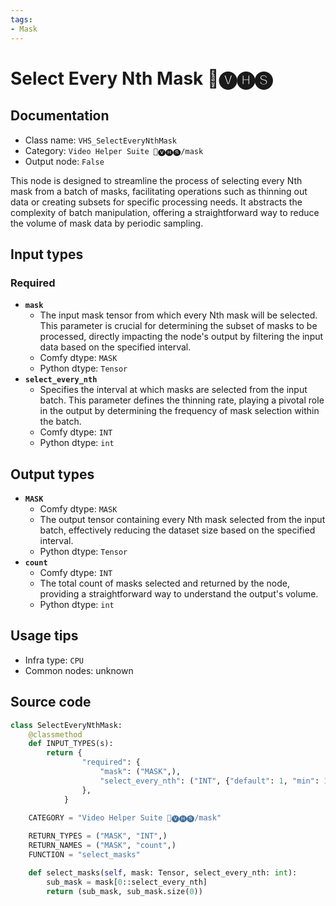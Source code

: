 ```yaml
---
tags:
- Mask
---
```


# Select Every Nth Mask 🎥🅥🅗🅢
## Documentation
- Class name: `VHS_SelectEveryNthMask`
- Category: `Video Helper Suite 🎥🅥🅗🅢/mask`
- Output node: `False`

This node is designed to streamline the process of selecting every Nth mask from a batch of masks, facilitating operations such as thinning out data or creating subsets for specific processing needs. It abstracts the complexity of batch manipulation, offering a straightforward way to reduce the volume of mask data by periodic sampling.
## Input types
### Required
- **`mask`**
    - The input mask tensor from which every Nth mask will be selected. This parameter is crucial for determining the subset of masks to be processed, directly impacting the node's output by filtering the input data based on the specified interval.
    - Comfy dtype: `MASK`
    - Python dtype: `Tensor`
- **`select_every_nth`**
    - Specifies the interval at which masks are selected from the input batch. This parameter defines the thinning rate, playing a pivotal role in the output by determining the frequency of mask selection within the batch.
    - Comfy dtype: `INT`
    - Python dtype: `int`
## Output types
- **`MASK`**
    - Comfy dtype: `MASK`
    - The output tensor containing every Nth mask selected from the input batch, effectively reducing the dataset size based on the specified interval.
    - Python dtype: `Tensor`
- **`count`**
    - Comfy dtype: `INT`
    - The total count of masks selected and returned by the node, providing a straightforward way to understand the output's volume.
    - Python dtype: `int`
## Usage tips
- Infra type: `CPU`
- Common nodes: unknown


## Source code
```python
class SelectEveryNthMask:
    @classmethod
    def INPUT_TYPES(s):
        return {
                "required": {
                    "mask": ("MASK",),
                    "select_every_nth": ("INT", {"default": 1, "min": 1, "max": BIGMAX, "step": 1}),
                },
            }
    
    CATEGORY = "Video Helper Suite 🎥🅥🅗🅢/mask"

    RETURN_TYPES = ("MASK", "INT",)
    RETURN_NAMES = ("MASK", "count",)
    FUNCTION = "select_masks"

    def select_masks(self, mask: Tensor, select_every_nth: int):
        sub_mask = mask[0::select_every_nth]
        return (sub_mask, sub_mask.size(0))

```
